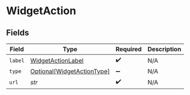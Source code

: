 # WidgetAction


## Fields

| Field                                                                 | Type                                                                  | Required                                                              | Description                                                           |
| --------------------------------------------------------------------- | --------------------------------------------------------------------- | --------------------------------------------------------------------- | --------------------------------------------------------------------- |
| `label`                                                               | [WidgetActionLabel](../../models/shared/widgetactionlabel.md)         | :heavy_check_mark:                                                    | N/A                                                                   |
| `type`                                                                | [Optional[WidgetActionType]](../../models/shared/widgetactiontype.md) | :heavy_minus_sign:                                                    | N/A                                                                   |
| `url`                                                                 | *str*                                                                 | :heavy_check_mark:                                                    | N/A                                                                   |